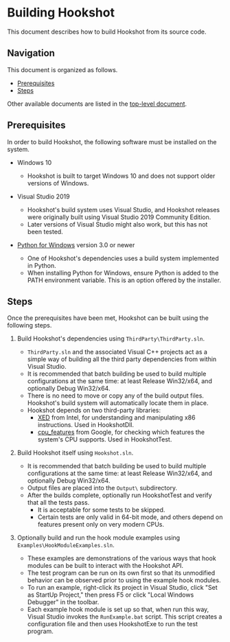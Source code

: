 # Building Hookshot

This document describes how to build Hookshot from its source code.


## Navigation

This document is organized as follows.

- [Prerequisites](#prerequisites)
- [Steps](#steps)

Other available documents are listed in the [top-level document](README.md).


## Prerequisites

In order to build Hookshot, the following software must be installed on the system.

- Windows 10
   - Hookshot is built to target Windows 10 and does not support older versions of Windows.

- Visual Studio 2019
   - Hookshot's build system uses Visual Studio, and Hookshot releases were originally built using Visual Studio 2019 Community Edition.
   - Later versions of Visual Studio might also work, but this has not been tested.

- [Python for Windows](https://www.python.org/downloads/windows/) version 3.0 or newer
   - One of Hookshot's dependencies uses a build system implemented in Python.
   - When installing Python for Windows, ensure Python is added to the PATH environment variable.  This is an option offered by the installer.


## Steps

Once the prerequisites have been met, Hookshot can be built using the following steps.

1. Build Hookshot's dependencies using `ThirdParty\ThirdParty.sln`.
    - `ThirdParty.sln` and the associated Visual C++ projects act as a simple way of building all the third party dependencies from within Visual Studio.
    - It is recommended that batch building be used to build multiple configurations at the same time: at least Release Win32/x64, and optionally Debug Win32/x64.
    - There is no need to move or copy any of the build output files.  Hookshot's build system will automatically locate them in place.
    - Hookshot depends on two third-party libraries:
      - [XED](https://github.com/intelxed/xed) from Intel, for understanding and manipulating x86 instructions.  Used in HookshotDll.
      - [cpu_features](https://github.com/google/cpu_features) from Google, for checking which features the system's CPU supports.  Used in HookshotTest.

1. Build Hookshot itself using `Hookshot.sln`.
    - It is recommended that batch building be used to build multiple configurations at the same time: at least Release Win32/x64, and optionally Debug Win32/x64.
    - Output files are placed into the `Output\` subdirectory.
    - After the builds complete, optionally run HookshotTest and verify that all the tests pass.
      - It is acceptable for some tests to be skipped.
      - Certain tests are only valid in 64-bit mode, and others depend on features present only on very modern CPUs.

1. Optionally build and run the hook module examples using `Examples\HookModuleExamples.sln`.
   - These examples are demonstrations of the various ways that hook modules can be built to interact with the Hookshot API.
   - The test program can be run on its own first so that its unmodified behavior can be observed prior to using the example hook modules.
   - To run an example, right-click its project in Visual Studio, click "Set as StartUp Project," then press F5 or click "Local Windows Debugger" in the toolbar.
   - Each example hook module is set up so that, when run this way, Visual Studio invokes the `RunExample.bat` script.  This script creates a configuration file and then uses HookshotExe to run the test program.

